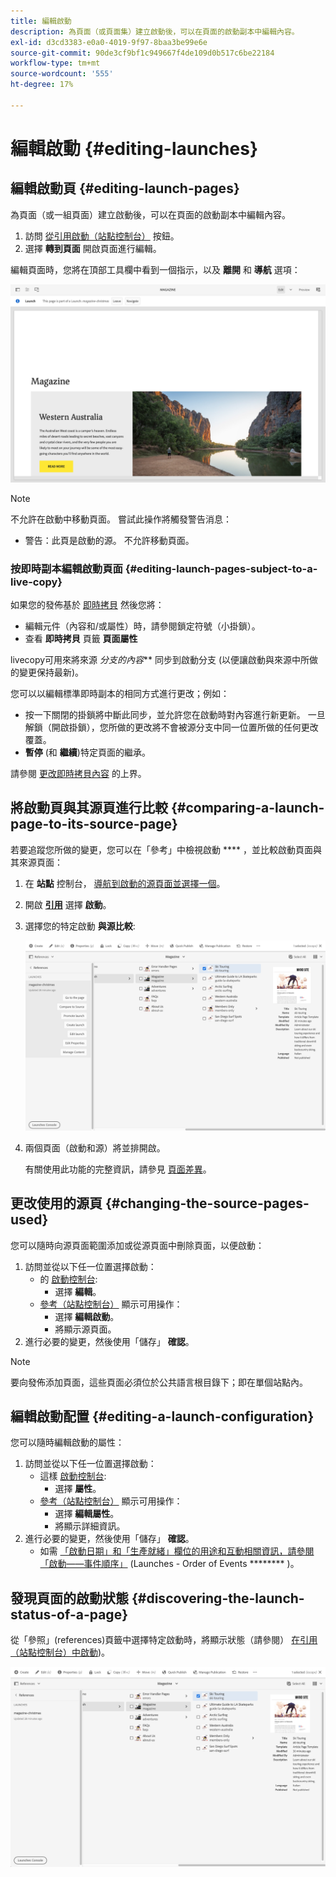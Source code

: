 ```yaml
---
title: 編輯啟動
description: 為頁面（或頁面集）建立啟動後，可以在頁面的啟動副本中編輯內容。
exl-id: d3cd3383-e0a0-4019-9f97-8baa3be99e6e
source-git-commit: 90de3cf9bf1c949667f4de109d0b517c6be22184
workflow-type: tm+mt
source-wordcount: '555'
ht-degree: 17%

---
```


# 編輯啟動 {#editing-launches}

## 編輯啟動頁 {#editing-launch-pages}

為頁面（或一組頁面）建立啟動後，可以在頁面的啟動副本中編輯內容。

1. 訪問 [從引用啟動（站點控制台）](/help/sites-cloud/authoring/launches/overview.md#launches-in-references-sites-console) 按鈕。
1. 選擇 **轉到頁面** 開啟頁面進行編輯。

編輯頁面時，您將在頂部工具欄中看到一個指示，以及 **離開** 和 **導航** 選項：

![從頁面編輯器退出並導航啟動](/help/sites-cloud/authoring/assets/launches-edit-01.png)

>[!NOTE]
>
>不允許在啟動中移動頁面。 嘗試此操作將觸發警告消息：
>
>* 警告：此頁是啟動的源。 不允許移動頁面。


### 按即時副本編輯啟動頁面 {#editing-launch-pages-subject-to-a-live-copy}

如果您的發佈基於 [即時拷貝](/help/sites-cloud/administering/msm/overview.md) 然後您將：

* 編輯元件（內容和/或屬性）時，請參閱鎖定符號（小掛鎖）。
* 查看 **即時拷貝** 頁籤 **頁面屬性**

livecopy可用來將來源 *分支的內容*** 同步到啟動分支 (以便讓啟動與來源中所做的變更保持最新)。

您可以以編輯標準即時副本的相同方式進行更改；例如：

* 按一下關閉的掛鎖將中斷此同步，並允許您在啟動時對內容進行新更新。 一旦解鎖（開啟掛鎖），您所做的更改將不會被源分支中同一位置所做的任何更改覆蓋。
* **暫停** (和 **繼續**)特定頁面的繼承。

請參閱 [更改即時拷貝內容](/help/sites-cloud/administering/msm/creating-live-copies.md) 的上界。

## 將啟動頁與其源頁進行比較 {#comparing-a-launch-page-to-its-source-page}

若要追蹤您所做的變更，您可以在「參考」中檢視啟動 **** ，並比較啟動頁面與其來源頁面：

1. 在 **站點** 控制台， [導航到啟動的源頁面並選擇一個](/help/sites-cloud/authoring/getting-started/basic-handling.md#viewing-and-selecting-resources)。
1. 開啟 **[引用](/help/sites-cloud/authoring/getting-started/basic-handling.md#references)** 選擇 **啟動**。
1. 選擇您的特定啟動 **與源比較**:

   ![比較啟動與源](/help/sites-cloud/authoring/assets/launches-compare.png)

1. 兩個頁面（啟動和源）將並排開啟。

   有關使用此功能的完整資訊，請參見 [頁面差異](/help/sites-cloud/authoring/features/page-diff.md)。

## 更改使用的源頁 {#changing-the-source-pages-used}

您可以隨時向源頁面範圍添加或從源頁面中刪除頁面，以便啟動：

1. 訪問並從以下任一位置選擇啟動：
   * 的 [啟動控制台](/help/sites-cloud/authoring/launches/overview.md#the-launches-console):
      * 選擇 **編輯**。
   * [參考（站點控制台）](/help/sites-cloud/authoring/launches/overview.md#launches-in-references-sites-console) 顯示可用操作：
      * 選擇 **編輯啟動**。
      * 將顯示源頁面。
1. 進行必要的變更，然後使用「儲存」 **確認**。

>[!NOTE]
>
>要向發佈添加頁面，這些頁面必須位於公共語言根目錄下；即在單個站點內。

## 編輯啟動配置 {#editing-a-launch-configuration}

您可以隨時編輯啟動的屬性：

1. 訪問並從以下任一位置選擇啟動：
   * 這樣 [啟動控制台](/help/sites-cloud/authoring/launches/overview.md#the-launches-console):
      * 選擇 **屬性**。
   * [參考（站點控制台）](/help/sites-cloud/authoring/launches/overview.md#launches-in-references-sites-console) 顯示可用操作：
      * 選擇 **編輯屬性**。
      * 將顯示詳細資訊。
1. 進行必要的變更，然後使用「儲存」 **確認**。
   * 如需 [「啟動日期」和「生產就緒」欄位的用途和互動相關資訊，請參閱「啟動——事件順序」](/help/sites-cloud/authoring/launches/overview.md#launches-the-order-of-events) (Launches - Order of Events ******** )。

## 發現頁面的啟動狀態 {#discovering-the-launch-status-of-a-page}

從「參照」(references)頁籤中選擇特定啟動時，將顯示狀態（請參閱） [在引用（站點控制台）中啟動](/help/sites-cloud/authoring/launches/overview.md#launches-in-references-sites-console))。

![正在發現啟動狀態](/help/sites-cloud/authoring/assets/launches-status.png)
